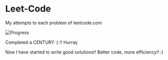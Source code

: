 # Leet-Code
My attempts to each problem of leetcode.com

![Progress](https://img.shields.io/badge/progress-155%20%2F%20311-ff69b4.svg)

Completed a CENTURY :) !! Hurray

Now I have started to write good solutions!! Better code, more efficiency!! :)
